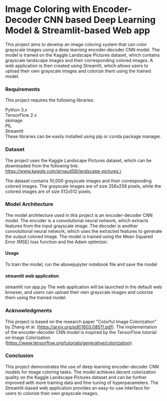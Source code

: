 # Image Coloring with Encoder-Decoder CNN based Deep Learning Model & Streamlit-based Web app
This project aims to develop an image coloring system that can color grayscale images using a deep learning encoder-decoder CNN model. The model is trained on the Kaggle Landscape Pictures dataset, which contains grayscale landscape images and their corresponding colored images. A web application is then created using Streamlit, which allows users to upload their own grayscale images and colorize them using the trained model.

### Requirements
This project requires the following libraries:

Python 3.x\
TensorFlow 2.x\
skimage\
PIL\
Streamlit\
These libraries can be easily installed using pip or conda package manager.

### Dataset
The project uses the Kaggle Landscape Pictures dataset, which can be downloaded from the following link: https://www.kaggle.com/arnaud58/landscape-pictures.\

The dataset contains 10,000 grayscale images and their corresponding colored images. The grayscale images are of size 256x256 pixels, while the colored images are of size 512x512 pixels.

### Model Architecture
The model architecture used in this project is an encoder-decoder CNN model. The encoder is a convolutional neural network, which extracts features from the input grayscale image. The decoder is another convolutional neural network, which uses the extracted features to generate the output colored image. The model is trained using the Mean Squared Error (MSE) loss function and the Adam optimizer.

#### Usage
To train the model, run the abovejupyter notebook file and save the model

#### streamlit web application
streamlit run app.py
The web application will be launched in the default web browser, and users can upload their own grayscale images and colorize them using the trained model.

### Acknowledgments
This project is based on the research paper "Colorful Image Colorization" by Zhang et al. (https://arxiv.org/pdf/1603.08511.pdf). The implementation of the encoder-decoder CNN model is inspired by the TensorFlow tutorial on Image Colorization (https://www.tensorflow.org/tutorials/generative/colorization).

### Conclusion
This project demonstrates the use of deep learning encoder-decoder CNN models for image coloring tasks. The model achieves decent colorization quality on the Kaggle Landscape Pictures dataset and can be further improved with more training data and fine-tuning of hyperparameters. The Streamlit-based web application provides an easy-to-use interface for users to colorize their own grayscale images.
